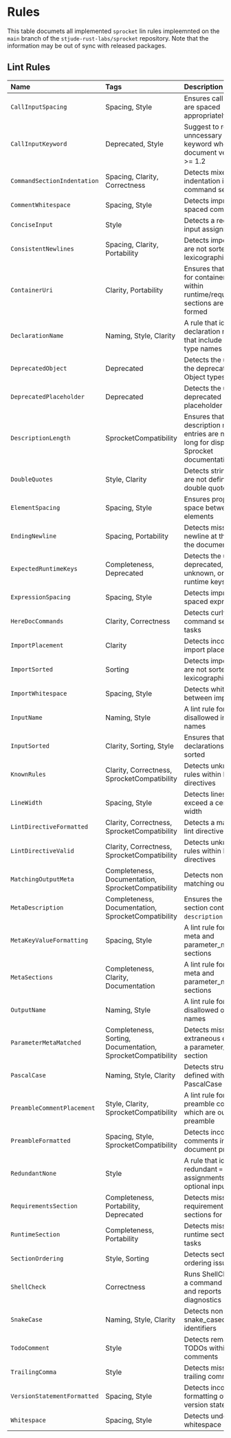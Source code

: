 # Rules

This table documets all implemented `sprocket` lin rules impleemnted on the `main` branch of the `stjude-rust-labs/sprocket` repository. Note that the information may be out of sync with released packages.

## Lint Rules

| Name                        | Tags                                                        | Description                                                                                  |
| :-------------------------- | :---------------------------------------------------------- | :------------------------------------------------------------------------------------------- |
| `CallInputSpacing`          | Spacing, Style                                              | Ensures call inputs are spaced appropriately                                                 |
| `CallInputKeyword`          | Deprecated, Style                                           | Suggest to remove unncessary `input:` keyword when document version is >= 1.2                |
| `CommandSectionIndentation` | Spacing, Clarity, Correctness                               | Detects mixed indentation in a command section                                               |
| `CommentWhitespace`         | Spacing, Style                                              | Detects improperly spaced comments                                                           |
| `ConciseInput`              | Style                                                       | Detects a redundant input assignment                                                         |
| `ConsistentNewlines`        | Spacing, Clarity, Portability                               | Detects imports that are not sorted lexicographically                                        |
| `ContainerUri`              | Clarity, Portability                                        | Ensures that values for container keys within runtime/requirements sections are well-formed  |
| `DeclarationName`           | Naming, Style, Clarity                                      | A rule that identifies declaration names that include their type names                       |
| `DeprecatedObject`          | Deprecated                                                  | Detects the use of the deprecated Object types                                               |
| `DeprecatedPlaceholder`     | Deprecated                                                  | Detects the use of a deprecated placeholder options                                          |
| `DescriptionLength`         | SprocketCompatibility                                       | Ensures that description meta entries are not too long for display in Sprocket documentation |
| `DoubleQuotes`              | Style, Clarity                                              | Detects strings that are not defined with double quotes                                      |
| `ElementSpacing`            | Spacing, Style                                              | Ensures proper blank space between elements                                                  |
| `EndingNewline`             | Spacing, Portability                                        | Detects missing newline at the end of the document                                           |
| `ExpectedRuntimeKeys`       | Completeness, Deprecated                                    | Detects the use of deprecated, unknown, or missing runtime keys                              |
| `ExpressionSpacing`         | Spacing, Style                                              | Detects improperly spaced expressions                                                        |
| `HereDocCommands`           | Clarity, Correctness                                        | Detects curly command section for tasks                                                      |
| `ImportPlacement`           | Clarity                                                     | Detects incorrect import placements                                                          |
| `ImportSorted`              | Sorting                                                     | Detects imports that are not sorted lexicographically                                        |
| `ImportWhitespace`          | Spacing, Style                                              | Detects whitespace between imports                                                           |
| `InputName`                 | Naming, Style                                               | A lint rule for disallowed input names                                                       |
| `InputSorted`               | Clarity, Sorting, Style                                     | Ensures that input declarations are sorted                                                   |
| `KnownRules`                | Clarity, Correctness, SprocketCompatibility                 | Detects unknown rules within lint directives                                                 |
| `LineWidth`                 | Spacing, Style                                              | Detects lines that exceed a certain width                                                    |
| `LintDirectiveFormatted`    | Clarity, Correctness, SprocketCompatibility                 | Detects a malformed lint directive                                                           |
| `LintDirectiveValid`        | Clarity, Correctness, SprocketCompatibility                 | Detects unknown rules within lint directives                                                 |
| `MatchingOutputMeta`        | Completeness, Documentation, SprocketCompatibility          | Detects non-matching outputs                                                                 |
| `MetaDescription`           | Completeness, Documentation, SprocketCompatibility          | Ensures the `meta` section contains a `description` key.                                     |
| `MetaKeyValueFormatting`    | Spacing, Style                                              | A lint rule for missing meta and parameter_meta sections                                     |
| `MetaSections`              | Completeness, Clarity, Documentation                        | A lint rule for missing meta and parameter_meta sections                                     |
| `OutputName`                | Naming, Style                                               | A lint rule for disallowed output names                                                      |
| `ParameterMetaMatched`      | Completeness, Sorting, Documentation, SprocketCompatibility | Detects missing or extraneous entries in a parameter_meta section                            |
| `PascalCase`                | Naming, Style, Clarity                                      | Detects structs defined without a PascalCase name                                            |
| `PreambleCommentPlacement`  | Style, Clarity, SprocketCompatibility                       | A lint rule for flagging preamble comments which are outside the preamble                    |
| `PreambleFormatted`         | Spacing, Style, SprocketCompatibility                       | Detects incorrect comments in a document preamble                                            |
| `RedundantNone`             | Style                                                       | A rule that identifies redundant `= None` assignments for optional inputs                    |
| `RequirementsSection`       | Completeness, Portability, Deprecated                       | Detects missing requirements sections for tasks                                              |
| `RuntimeSection`            | Completeness, Portability                                   | Detects missing runtime sections for tasks                                                   |
| `SectionOrdering`           | Style, Sorting                                              | Detects section ordering issues                                                              |
| `ShellCheck`                | Correctness                                                 | Runs ShellCheck on a command section and reports diagnostics                                 |
| `SnakeCase`                 | Naming, Style, Clarity                                      | Detects non-snake_cased identifiers                                                          |
| `TodoComment`               | Style                                                       | Detects remaining TODOs within comments                                                      |
| `TrailingComma`             | Style                                                       | Detects missing trailing commas                                                              |
| `VersionStatementFormatted` | Spacing, Style                                              | Detects incorrect formatting of the version statement                                        |
| `Whitespace`                | Spacing, Style                                              | Detects undesired whitespace                                                                 |
